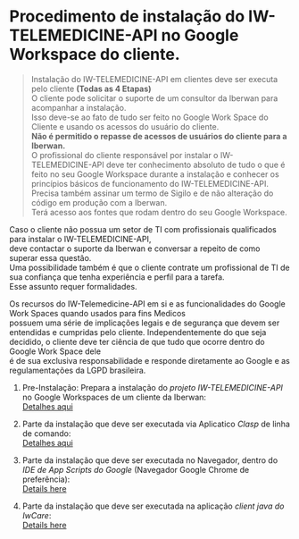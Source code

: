 # Procedimento de instalação do IW-TELEMEDICINE-API no Google Workspace do cliente.

> Instalação do IW-TELEMEDICINE-API em clientes deve ser executa pelo cliente **(Todas as 4 Etapas)**  
O cliente pode solicitar o suporte de um consultor da Iberwan para acompanhar a instalação.  
Isso deve-se ao fato de tudo ser feito no Google Work Space do Cliente e usando os acessos do usuário do cliente.  
**Não é permitido o repasse de acessos de usuários do cliente para a Iberwan.**  
O profissional do cliente responsável por instalar o IW-TELEMEDICINE-API deve ter conhecimento absoluto 
de tudo o que é feito no seu Google Workspace durante a instalação e conhecer os princípios básicos de funcionamento do IW-TELEMEDICINE-API.  
Precisa também assinar um termo de Sigilo e de não alteração do código em produção com a Iberwan.  
Terá acesso aos fontes que rodam dentro do seu Google Workspace.

Caso o cliente não possua um setor de TI com profissionais qualificados para instalar o IW-TELEMEDICINE-API,  
deve contactar o suporte da Iberwan e conversar a repeito de como superar essa questão.  
Uma possibilidade também é que o cliente contrate um profissional de TI de sua confiança que tenha experiência e perfil para a tarefa.  
Esse assunto requer formalidades.   

Os recursos do IW-Telemedicine-API em si e as funcionalidades do Google Work Spaces quando usados para fins Medicos  
possuem uma série de implicações legais e de segurança que devem ser entendidas e cumpridas pelo cliente.
Independentemente do que seja decidido, o cliente deve ter ciência de que tudo que ocorre dentro do Google Work Space dele  
é de sua exclusiva responsabilidade e responde diretamente ao Google e as regulamentações da LGPD brasileira.

1. Pre-Instalação: Prepara a instalação do *projeto IW-TELEMEDICINE-API* no Google Workspaces de um cliente da Iberwan:  
   [Detalhes aqui](installing-iw-telemedicine-in-clients-pre-install-lang-pt.md)

2. Parte da instalação que deve ser executada via Aplicatico *Clasp* de linha de comando:  
   [Detalhes aqui](installing-iw-telemedicine-in-clients-clasp-cli-lang-pt.md)   
  
3. Parte da instalação que deve ser executada no Navegador, dentro do *IDE de App Scripts do Google* (Navegador Google Chrome de preferência):  
   [Details here](installing-iw-telemedicine-in-clients-gas-ide-lang-pt.md)

4. Parte da instalação que deve ser executada na aplicação *client java do IwCare*:  
   [Details here](installing-iw-telemedicine-in-clients-iwcare-config-lang-pt.md)  



